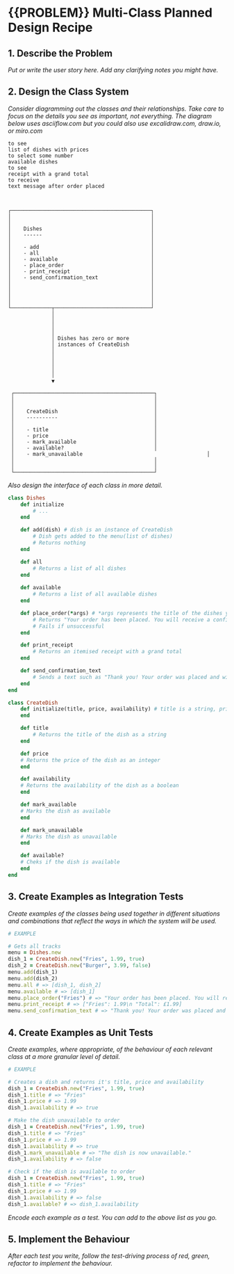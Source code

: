 # {{PROBLEM}} Multi-Class Planned Design Recipe

## 1. Describe the Problem

_Put or write the user story here. Add any clarifying notes you might have._

<!-- 
As a customer
So that I can check if I want to order something
I would like to see a list of dishes with prices. 

As a customer
So that I can order the meal I want
I would like to be able to select some number of several available dishes.

As a customer
So that I can verify that my order is correct
I would like to see an itemised receipt with a grand total.


Use the twilio-ruby gem to implement this next one. You will need to use doubles too.
As a customer
So that I am reassured that my order will be delivered on time
I would like to receive a text such as "Thank you! Your order was placed and will be delivered before 18:52" after I have ordered.
-->

## 2. Design the Class System

_Consider diagramming out the classes and their relationships. Take care to
focus on the details you see as important, not everything. The diagram below
uses asciiflow.com but you could also use excalidraw.com, draw.io, or miro.com_

```
to see
list of dishes with prices
to select some number
available dishes
to see
receipt with a grand total
to receive
text message after order placed



┌─────────────────────────────────────────────┐
│                                             │
│                                             │
│    Dishes                                   │
│    ------                                   │
│                                             │
│    - add                                    │
│    - all                                    │
│    - available                              │
│    - place_order                            │
│    - print_receipt                          │
│    - send_confirmation_text                 │
│                                             │
│                                             │
│                                             │
│                                             │
└─────────────┬───────────────────────────────┘
              │
              │
              │
              │
              │ Dishes has zero or more
              │ instances of CreateDish
              │
              │
              │
              │
              │
              ▼

 ┌─────────────────────────────────────────────┐
 │                                             │
 │                                             │
 │    CreateDish                               │
 │    ----------                               │
 │                                             │
 │    - title                                  │
 │    - price                                  │
 │    - mark_available                         │
 │    - available?                             │
 │    - mark_unavailable                                        │
 │                                             │
 │                                             │
 └─────────────────────────────────────────────┘
```

_Also design the interface of each class in more detail._

```ruby
class Dishes
    def initialize
        # ...
    end

    def add(dish) # dish is an instance of CreateDish
        # Dish gets added to the menu(list of dishes)
        # Returns nothing
    end

    def all
        # Returns a list of all dishes
    end
    
    def available
        # Returns a list of all available dishes
    end

    def place_order(*args) # *args represents the title of the dishes you want to order as strings
        # Returns "Your order has been placed. You will receive a confirmation text shortly." if order has gone through successfully
        # Fails if unsuccessful
    end

    def print_receipt
        # Returns an itemised receipt with a grand total
    end

    def send_confirmation_text
        # Sends a text such as "Thank you! Your order was placed and will be delivered before 18:52" after I have ordered.
    end
end

class CreateDish
    def initialize(title, price, availability) # title is a string, price is a float
    end

    def title
        # Returns the title of the dish as a string
    end

    def price
    # Returns the price of the dish as an integer
    end

    def availability
    # Returns the availability of the dish as a boolean
    end

    def mark_available
    # Marks the dish as available
    end

    def mark_unavailable
    # Marks the dish as unavailable
    end

    def available?
    # Cheks if the dish is available
    end
end
```

## 3. Create Examples as Integration Tests

_Create examples of the classes being used together in different situations and
combinations that reflect the ways in which the system will be used._

```ruby
# EXAMPLE

# Gets all tracks
menu = Dishes.new
dish_1 = CreateDish.new("Fries", 1.99, true)
dish_2 = CreateDish.new("Burger", 3.99, false)
menu.add(dish_1)
menu.add(dish_2)
menu.all # => [dish_1, dish_2]
menu.available # => [dish_1]
menu.place_order("Fries") # => "Your order has been placed. You will receive a confirmation text shortly."
menu.print_receipt # => ["Fries": 1.99\n "Total": £1.99]
menu.send_confirmation_text # => "Thank you! Your order was placed and will be delivered before 18:52"
```

## 4. Create Examples as Unit Tests

_Create examples, where appropriate, of the behaviour of each relevant class at
a more granular level of detail._

```ruby
# EXAMPLE

# Creates a dish and returns it's title, price and availability
dish_1 = CreateDish.new("Fries", 1.99, true)
dish_1.title # => "Fries"
dish_1.price # => 1.99
dish_1.availability # => true

# Make the dish unavailable to order
dish_1 = CreateDish.new("Fries", 1.99, true)
dish_1.title # => "Fries"
dish_1.price # => 1.99
dish_1.availability # => true
dish_1.mark_unavailable # => "The dish is now unavailable."
dish_1.availability # => false

# Check if the dish is available to order
dish_1 = CreateDish.new("Fries", 1.99, true)
dish_1.title # => "Fries"
dish_1.price # => 1.99
dish_1.availability # => false
dish_1.available? # => dish_1.availability
```

_Encode each example as a test. You can add to the above list as you go._

## 5. Implement the Behaviour

_After each test you write, follow the test-driving process of red, green,
refactor to implement the behaviour._